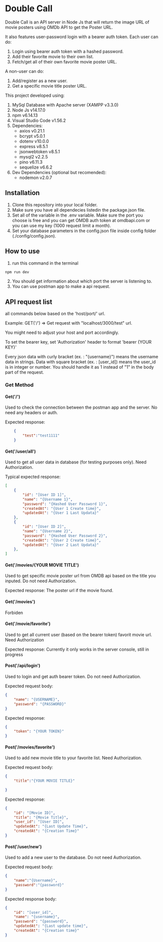 # Double Call

Double Call is an API server in Node Js that will return the image URL of movie posters using OMDb API to get the Poster URL.

It also features user-password login with a bearer auth token. Each user can do:
1. Login using bearer auth token with a hashed password.
2. Add their favorite movie to their own list.
3. Fetch/get all of their own favorite movie poster URL.

A non-user can do:
1. Add/register as a new user.
2. Get a specific movie title poster URL.

This project developed using:
1. MySql Database with Apache server (XAMPP v3.3.0)
2. Node Js v14.17.0
3. npm v6.14.13
4. Visual Studio Code v1.56.2
5. Dependencies:
   - axios v0.21.1
   - bcrypt v5.0.1
   - dotenv v10.0.0
   - express v8.5.1
   - jsonwebtoken v8.5.1
   - mysql2 v2.2.5
   - pino v6.11.3
   - sequelize v6.6.2
6. Dev Dependencies (optional but recomended):
   - nodemon v2.0.7
   
## Installation
1. Clone this repository into your local folder.
2. Make sure you have all dependecies listedin the package.json file.
3. Set all of the variable in the .env variable. Make sure the port you choose is free and you can get OMDB auth token at omdbapi.com or you can use my key (1000 request limit a month).
4. Set your database parameters in the config.json file inside config folder (./config/config.json).

## How to use
1. run this command in the terminal
```bash
npm run dev
```
2. You should get information about which port the server is listening to.
3. You can use postman app to make a api request.

## API request list

all commands below based on the 'host/port/' url.

Example: GET('/') => Get request with "localhost/3000/test" url.

You might need to adjust your host and port accordingly.

To set the bearer key, set 'Authorization' header to format 'bearer {YOUR KEY}'

Every json data with curly bracket (ex. : "{username}") means the username data in strings. Data with square bracket (ex. : [user_id]) means the user_id is in integer or number. You should handle it as 1 instead of "1" in the body part of the request.

### Get Method

#### Get('/')
Used to check the connection between the postman app and the server. No need any headers or auth.

Expected response:
```JSON
    {
        "test":"test1111"
    }
```

#### Get('/user/all')
Used to get all user data in database (for testing purposes only). Need Authorization.

Typical expected response:
```JSON
[
    {
        "id": "[User ID 1]",
        "name": "{Username 1}",
        "password": "{Hashed User Password 1}",
        "createdAt": "{User 1 Create time}",
        "updatedAt": "{User 1 Last Updata}"
    },
    {
        "id": "[User ID 2]",
        "name": "{Username 2}",
        "password": "{Hashed User Password 2}",
        "createdAt": "{User 2 Create time}",
        "updatedAt": "{User 2 Last Updata}"
    },
]
```
#### Get('/movies/{YOUR MOVIE TITLE')
Used to get specific movie poster url from OMDB api based on the title you inputed. Do not need Authorization.

Expected response:
    The poster url if the movie found.

#### Get('/movies')
Forbiden

#### Get('/movie/favorite')
Used to get all current user (based on the bearer token) favorit movie url. Need Authorization

Expected response:
    Currently it only works in the server console, still in progress

#### Post('/api/login')
Used to login and get auth bearer token. Do not need Authorization.

Expected request body:
```JSON
{
    "name": "{USERNAME}",
    "password": "{PASSWORD}"
}
```

Expected response:
```JSON
{
    "token": "{YOUR TOKEN}"
}
```

#### Post('/movies/favorite')
Used to add new movie title to your favorite list. Need Authorization.

Expected request body:
```JSON
{
    "title":"{YOUR MOVIE TITLE}"
    
}
```

Expected response:
```JSON
{
    "id": "[Movie ID]",
    "title": "{Movie Title}",
    "user_id": "[User ID]",
    "updatedAt": "{Last Update Time}",
    "createdAt": "{Creation Time}"
}
```

#### Post('/user/new')
Used to add a new user to the database. Do not need Authorization.

Expected request body:
```JSON
{
    "name":"{Username}",
    "password":"{password}"
}
```

Expected response body:
```JSON
{
    "id": "[user_id]",
    "name": "{username}",
    "password": "{password}",
    "updatedAt": "{Last update time}",
    "createdAt": "{Creation time}"
}
```
